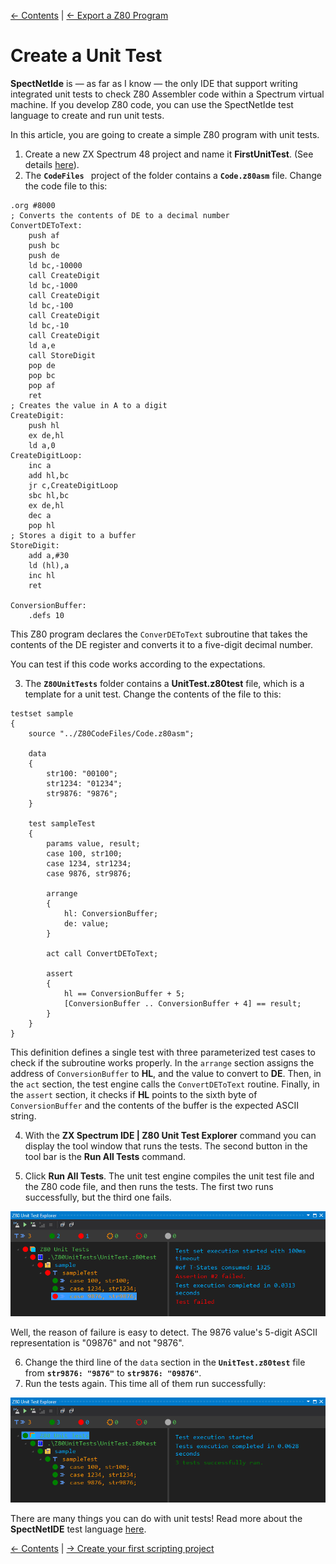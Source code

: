 [&larr; Contents](../Index.md) | [&larr; Export a Z80 Program](./ExportZ80Program.md)

# Create a Unit Test

__SpectNetIde__ is &mdash; as far as I know &mdash; the only IDE that support writing integrated
unit tests to check Z80 Assembler code within a Spectrum virtual machine. If you develop Z80 code,
you can use the SpectNetIde test language to create and run unit tests.

In this article, you are going to create a simple Z80 program with unit tests.

1. Create a new ZX Spectrum 48 project and name it __FirstUnitTest__. (See details 
[here](../GettingStarted/CreateFirstZxSpectrumProject.md)).
2. The __`CodeFiles `__ project of the folder contains a __`Code.z80asm`__ file. Change the code file
to this:

```
.org #8000
; Converts the contents of DE to a decimal number
ConvertDEToText:
    push af
    push bc
    push de
    ld bc,-10000
    call CreateDigit
    ld bc,-1000
    call CreateDigit
    ld bc,-100
    call CreateDigit
    ld bc,-10
    call CreateDigit
    ld a,e
    call StoreDigit
    pop de
    pop bc
    pop af
    ret
; Creates the value in A to a digit
CreateDigit:
    push hl
    ex de,hl
    ld a,0
CreateDigitLoop:
    inc a
    add hl,bc
    jr c,CreateDigitLoop
    sbc hl,bc
    ex de,hl
    dec a
    pop hl
; Stores a digit to a buffer
StoreDigit:
    add a,#30
    ld (hl),a
    inc hl
    ret

ConversionBuffer:
    .defs 10

```

This Z80 program declares the `ConverDEToText` subroutine that takes the contents of the DE
register and converts it to a five-digit decimal number.

You can test if this code works according to the expectations.

3. The __`Z80UnitTests`__ folder contains a __UnitTest.z80test__ file, which is a template for
a unit test. Change the contents of the file to this:

```
testset sample
{
    source "../Z80CodeFiles/Code.z80asm";

    data 
    {
        str100: "00100";
        str1234: "01234";
        str9876: "9876";
    }
    
    test sampleTest
    {
        params value, result;
        case 100, str100;
        case 1234, str1234;
        case 9876, str9876;

        arrange
        {
            hl: ConversionBuffer;
            de: value;
        }

        act call ConvertDEToText;

        assert
        {
            hl == ConversionBuffer + 5;
            [ConversionBuffer .. ConversionBuffer + 4] == result;
        }
    }
}
```

This definition defines a single test with three parameterized test cases to check if the
subroutine works properly. In the `arrange` section assigns the address of `ConversionBuffer` to
__HL__, and the value to convert to __DE__. Then, in the `act` section, the test engine calls 
the `ConvertDEToText` routine. Finally, in the `assert` section, it checks if __HL__ points to
the sixth byte of `ConversionBuffer` and the contents of the buffer is the expected ASCII string.

4. With the __ZX Spectrum IDE | Z80 Unit Test Explorer__ command you can display the tool window
that runs the tests. The second button in the tool bar is the __Run All Tests__ command.

5. Click __Run All Tests__. The unit test engine compiles the unit test file and the Z80 code file, 
and then runs the tests. The first two runs successfully, but the third one fails.

![Export dialog](./Figures/UnitTestExplorerWithFailedTest.png)

Well, the reason of failure is easy to detect. The 9876 value's 5-digit ASCII representation is
"09876" and not "9876".

6. Change the third line of the `data` section in the __`UnitTest.z80test`__ file from 
__`str9876: "9876"`__ to __`str9876: "09876"`__.
7. Run the tests again. This time all of them run successfully:

![Export dialog](./Figures/UnitTestExplorerWithSuccessfulTests.png)

There are many things you can do with unit tests! Read more about the __SpectNetIDE__ test language
[here](../UnitTests/UnitTestLanguageReference.md).


[&larr; Contents](../Index.md) | [&rarr; Create your first scripting project](./CreateScriptingProject)